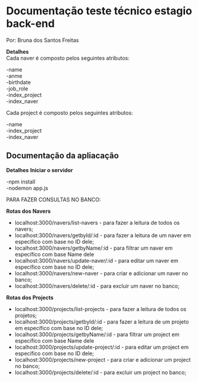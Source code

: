 
<h1>Documentação teste técnico estagio back-end </h1>

Por: Bruna dos Santos Freitas

<strong>Detalhes</strong><br>
Cada naver é composto pelos seguintes atributos:

-name <br>
-anme<br>
-birthdate<br>
-job_role<br>
-index_project<br>
-index_naver<br>

Cada project é composto pelos seguintes atributos:

-name <br>
-index_project<br>
-index_naver<br>
<h2>Documentação da apliacação</h2>
<strong>Detalhes</strong>
<strong> Iniciar o servidor </strong>

-npm install <br>
-nodemon app.js

 PARA FAZER CONSULTAS NO BANCO:

<strong> Rotas dos Navers </strong>

- localhost:3000/navers/list-navers - para fazer a leitura de todos os navers;
- localhost:3000/navers/getbyId/:id - para fazer a leitura de um naver em específico com base no ID dele;
- localhost:3000/navers/getbyName/:id - para filtrar um naver em específico com base Name dele
- localhost:3000/navers/update-naver/:id - para editar um naver em específico com base no ID dele;
- localhost:3000/navers/new-naver - para criar e adicionar um naver no banco;
- localhost:3000/navers/delete/:id - para excluir um naver no banco;

<strong> Rotas dos Projects </strong>

- localhost:3000/projects/list-projects - para fazer a leitura de todos os projetos;
- localhost:3000/projects/getbyId/:id - para fazer a leitura de um projeto em específico com base no ID dele;
- localhost:3000/projects/getbyName/:id - para filtrar um project em específico com base Name dele
- localhost:3000/projects/update-project/:id - para editar um project em específico com base no ID dele;
- localhost:3000/projects/new-project - para criar e adicionar um project no banco;
- localhost:3000/projects/delete/:id - para excluir um project no banco;


